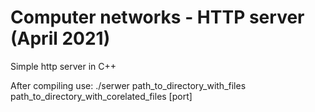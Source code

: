 # Computer networks - HTTP server (April 2021)
Simple http server in C++

After compiling use: ./serwer path_to_directory_with_files path_to_directory_with_corelated_files [port]
